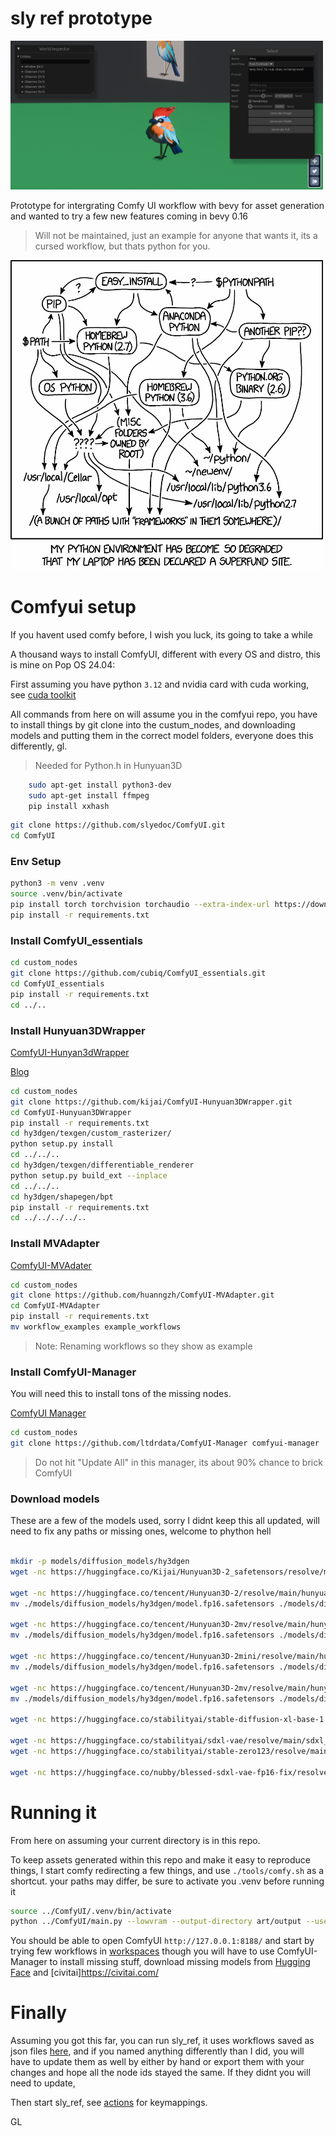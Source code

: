 # sly ref prototype

<img src="docs/images/screenshot.png" width="500">

Prototype for intergrating Comfy UI workflow with bevy for asset generation and wanted to try a few new features coming in bevy 0.16

> Will not be maintained, just an example for anyone that wants it, its a cursed workflow, but thats python for you.

<img src="docs/images/python.gif" width="500">

# Comfyui setup

If you havent used comfy before, I wish you luck, its going to take a while

A thousand ways to install ComfyUI, different with every OS and distro, this is mine on Pop OS 24.04:

First assuming you have python `3.12` and nvidia card
with cuda working, see [cuda toolkit](https://developer.nvidia.com/cuda-downloads?target_os=Linux&target_arch=x86_64&Distribution=Ubuntu&target_version=24.04&target_type=deb_network)

All commands from here on will assume you in the comfyui repo, you have to install things by git clone into the custum_nodes, and downloading models and putting them in the correct model folders, everyone does this differently, gl.

> Needed for Python.h in Hunyuan3D
```bash
    sudo apt-get install python3-dev
    sudo apt-get install ffmpeg
    pip install xxhash 
```

```bash
git clone https://github.com/slyedoc/ComfyUI.git
cd ComfyUI
```
    
### Env Setup

```bash
python3 -m venv .venv
source .venv/bin/activate
pip install torch torchvision torchaudio --extra-index-url https://download.pytorch.org/whl/cu126
pip install -r requirements.txt
```

### Install ComfyUI_essentials

```bash
cd custom_nodes
git clone https://github.com/cubiq/ComfyUI_essentials.git
cd ComfyUI_essentials
pip install -r requirements.txt
cd ../..
```

### Install Hunyuan3DWrapper 

[ComfyUI-Hunyan3dWrapper](https://github.com/kijai/ComfyUI-Hunyuan3DWrapper)

[Blog](https://comfyuiblog.com/hunyuan3d-comfyui-workflow-2/#google_vignette) 

```bash
cd custom_nodes 
git clone https://github.com/kijai/ComfyUI-Hunyuan3DWrapper.git
cd ComfyUI-Hunyuan3DWrapper
pip install -r requirements.txt
cd hy3dgen/texgen/custom_rasterizer/
python setup.py install
cd ../../..
cd hy3dgen/texgen/differentiable_renderer
python setup.py build_ext --inplace
cd ../../..
cd hy3dgen/shapegen/bpt
pip install -r requirements.txt
cd ../../../../..
```

### Install MVAdapter
[ComfyUI-MVAdater](https://github.com/huanngzh/ComfyUI-MVAdapter)


```bash
cd custom_nodes
git clone https://github.com/huanngzh/ComfyUI-MVAdapter.git
cd ComfyUI-MVAdapter
pip install -r requirements.txt
mv workflow_examples example_workflows
```
> Note: Renaming workflows so they show as example


###  Install ComfyUI-Manager

You will need this to install tons of the missing nodes.

[ComfyUI Manager](https://github.com/ltdrdata/ComfyUI-Manager)

```bash
cd custom_nodes
git clone https://github.com/ltdrdata/ComfyUI-Manager comfyui-manager
```

> Do not hit "Update All" in this manager, its about 90% chance to brick ComfyUI


### Download models

These are a few of the models used, sorry I didnt keep this all updated, will need to fix any paths or missing ones, welcome to phython hell

```bash

mkdir -p models/diffusion_models/hy3dgen
wget -nc https://huggingface.co/Kijai/Hunyuan3D-2_safetensors/resolve/main/hunyuan3d-dit-v2-0-fp16.safetensors -P ./models/diffusion_models/hy3dgen

wget -nc https://huggingface.co/tencent/Hunyuan3D-2/resolve/main/hunyuan3d-dit-v2-0-turbo/model.fp16.safetensors -P ./models/diffusion_models/hy3dgen
mv ./models/diffusion_models/hy3dgen/model.fp16.safetensors ./models/diffusion_models/hy3dgen/hunyuan3d-dit-v2-turbo.safetensors

wget -nc https://huggingface.co/tencent/Hunyuan3D-2mv/resolve/main/hunyuan3d-dit-v2-mv-fast/model.fp16.safetensors -P ./models/diffusion_models/hy3dgen/
mv ./models/diffusion_models/hy3dgen/model.fp16.safetensors ./models/diffusion_models/hy3dgen/hunyuan3d-dit-v2-mv-fast.safetensors

wget -nc https://huggingface.co/tencent/Hunyuan3D-2mini/resolve/main/hunyuan3d-dit-v2-mini-turbo/model.fp16.safetensors -P ./models/diffusion_models/hy3dgen/
mv ./models/diffusion_models/hy3dgen/model.fp16.safetensors ./models/diffusion_models/hy3dgen/hunyuan3d-dit-v2-mv-mini-turbo.safetensors

wget -nc https://huggingface.co/tencent/Hunyuan3D-2mv/resolve/main/hunyuan3d-dit-v2-mv-turbo/model.fp16.safetensors -P ./models/diffusion_models/hy3dgen/
mv ./models/diffusion_models/hy3dgen/model.fp16.safetensors ./models/diffusion_models/hy3dgen/hunyuan3d-dit-v2-mv-turbo-fp16.safetensors

wget -nc https://huggingface.co/stabilityai/stable-diffusion-xl-base-1.0/resolve/main/sd_xl_base_1.0.safetensors -P ./models/checkpoints/

wget -nc https://huggingface.co/stabilityai/sdxl-vae/resolve/main/sdxl_vae.safetensors -P ./models/vae/
wget -nc https://huggingface.co/stabilityai/stable-zero123/resolve/main/stable_zero123.ckpt -P ./models/checkpoints/

wget -nc https://huggingface.co/nubby/blessed-sdxl-vae-fp16-fix/resolve/main/sdxl_vae-fp16fix-c-0.9.safetensors -P ./models/vae/

```

# Running it

From here on assuming your current directory is in this repo.

To keep assets generated within this repo and make it easy to reproduce things, I start comfy redirecting a few things, and use `./tools/comfy.sh` as a shortcut. your paths may differ, be sure to activate you .venv before running it

```bash
source ../ComfyUI/.venv/bin/activate
python ../ComfyUI/main.py --lowvram --output-directory art/output --user-directory art/user --input-directory art/input
```

You should be able to open ComfyUI ```http://127.0.0.1:8188/``` and start by trying few workflows in [workspaces](art/user/default/workflows/) though you will have to use ComfyUI-Manager to install missing stuff, download missing models from [Hugging Face](https://huggingface.co/) and [civitai]https://civitai.com/

# Finally

Assuming you got this far, you can run sly_ref, it uses workflows saved as json files [here](src/workflows/), and if you named anything differently than I did, you will have to update them as well by either by hand or export them with your changes and hope all the node ids stayed the same.  If they didnt you will need to update, 

Then start sly_ref, see [actions](src/actions.rs) for keymappings. 

GL

